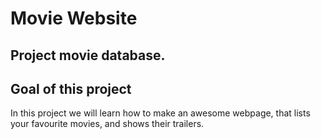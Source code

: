# Movie Website
## Project movie database.

## Goal of this project
In this project we will learn how to make an awesome webpage, that lists your favourite movies, and shows their trailers.
